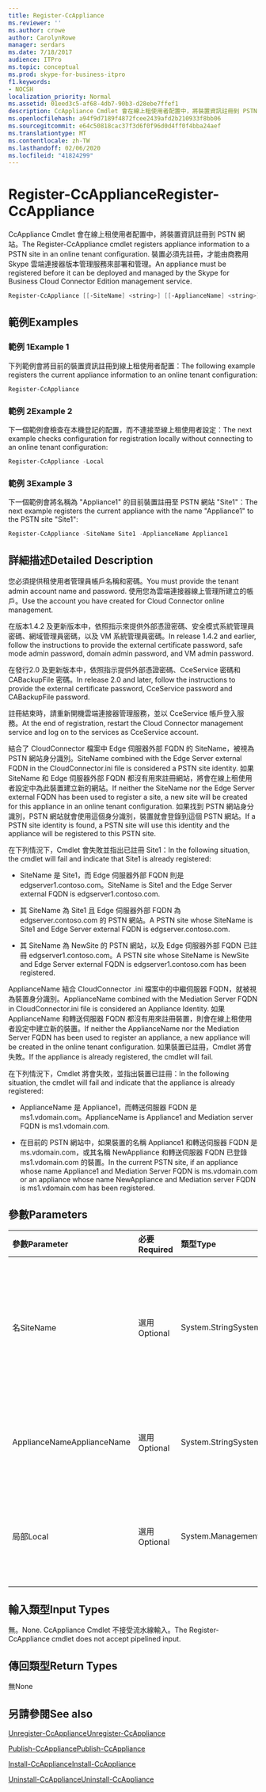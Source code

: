 ```yaml
---
title: Register-CcAppliance
ms.reviewer: ''
ms.author: crowe
author: CarolynRowe
manager: serdars
ms.date: 7/18/2017
audience: ITPro
ms.topic: conceptual
ms.prod: skype-for-business-itpro
f1.keywords:
- NOCSH
localization_priority: Normal
ms.assetid: 01eed3c5-af68-4db7-90b3-d28ebe7ffef1
description: CcAppliance Cmdlet 會在線上租使用者配置中，將裝置資訊註冊到 PSTN 網站。 裝置必須先註冊，才能由商務用 Skype 雲端連接器版本管理服務來部署和管理。
ms.openlocfilehash: a94f9d7189f4872fcee2439afd2b210933f8bb06
ms.sourcegitcommit: e64c50818cac37f3d6f0f96d0d4ff0f4bba24aef
ms.translationtype: MT
ms.contentlocale: zh-TW
ms.lasthandoff: 02/06/2020
ms.locfileid: "41824299"
---
```

# <a name="register-ccappliance"></a><span data-ttu-id="a08df-104">Register-CcAppliance</span><span class="sxs-lookup"><span data-stu-id="a08df-104">Register-CcAppliance</span></span>
 
<span data-ttu-id="a08df-105">CcAppliance Cmdlet 會在線上租使用者配置中，將裝置資訊註冊到 PSTN 網站。</span><span class="sxs-lookup"><span data-stu-id="a08df-105">The Register-CcAppliance cmdlet registers appliance information to a PSTN site in an online tenant configuration.</span></span> <span data-ttu-id="a08df-106">裝置必須先註冊，才能由商務用 Skype 雲端連接器版本管理服務來部署和管理。</span><span class="sxs-lookup"><span data-stu-id="a08df-106">An appliance must be registered before it can be deployed and managed by the Skype for Business Cloud Connector Edition management service.</span></span>
  
```powershell
Register-CcAppliance [[-SiteName] <string>] [[-ApplianceName] <string>] [-Local]
```

## <a name="examples"></a><span data-ttu-id="a08df-107">範例</span><span class="sxs-lookup"><span data-stu-id="a08df-107">Examples</span></span>
<span data-ttu-id="a08df-108"><a name="Examples"> </a></span><span class="sxs-lookup"><span data-stu-id="a08df-108"><a name="Examples"> </a></span></span>

### <a name="example-1"></a><span data-ttu-id="a08df-109">範例 1</span><span class="sxs-lookup"><span data-stu-id="a08df-109">Example 1</span></span>

<span data-ttu-id="a08df-110">下列範例會將目前的裝置資訊註冊到線上租使用者配置：</span><span class="sxs-lookup"><span data-stu-id="a08df-110">The following example registers the current appliance information to an online tenant configuration:</span></span>
  
```powershell
Register-CcAppliance
```

### <a name="example-2"></a><span data-ttu-id="a08df-111">範例 2</span><span class="sxs-lookup"><span data-stu-id="a08df-111">Example 2</span></span>

<span data-ttu-id="a08df-112">下一個範例會檢查在本機登記的配置，而不連接至線上租使用者設定：</span><span class="sxs-lookup"><span data-stu-id="a08df-112">The next example checks configuration for registration locally without connecting to an online tenant configuration:</span></span>
  
```powershell
Register-CcAppliance -Local
```

### <a name="example-3"></a><span data-ttu-id="a08df-113">範例 3</span><span class="sxs-lookup"><span data-stu-id="a08df-113">Example 3</span></span>

<span data-ttu-id="a08df-114">下一個範例會將名稱為 "Appliance1" 的目前裝置註冊至 PSTN 網站 "Site1"：</span><span class="sxs-lookup"><span data-stu-id="a08df-114">The next example registers the current appliance with the name "Appliance1" to the PSTN site "Site1":</span></span>
  
```powershell
Register-CcAppliance -SiteName Site1 -ApplianceName Appliance1
```

## <a name="detailed-description"></a><span data-ttu-id="a08df-115">詳細描述</span><span class="sxs-lookup"><span data-stu-id="a08df-115">Detailed Description</span></span>
<span data-ttu-id="a08df-116"><a name="DetailedDescription"> </a></span><span class="sxs-lookup"><span data-stu-id="a08df-116"><a name="DetailedDescription"> </a></span></span>

<span data-ttu-id="a08df-117">您必須提供租使用者管理員帳戶名稱和密碼。</span><span class="sxs-lookup"><span data-stu-id="a08df-117">You must provide the tenant admin account name and password.</span></span> <span data-ttu-id="a08df-118">使用您為雲端連接器線上管理所建立的帳戶。</span><span class="sxs-lookup"><span data-stu-id="a08df-118">Use the account you have created for Cloud Connector online management.</span></span> 
  
<span data-ttu-id="a08df-119">在版本1.4.2 及更新版本中，依照指示來提供外部憑證密碼、安全模式系統管理員密碼、網域管理員密碼，以及 VM 系統管理員密碼。</span><span class="sxs-lookup"><span data-stu-id="a08df-119">In release 1.4.2 and earlier, follow the instructions to provide the external certificate password, safe mode admin password, domain admin password, and VM admin password.</span></span> 
  
<span data-ttu-id="a08df-120">在發行2.0 及更新版本中，依照指示提供外部憑證密碼、CceService 密碼和 CABackupFile 密碼。</span><span class="sxs-lookup"><span data-stu-id="a08df-120">In release 2.0 and later, follow the instructions to provide the external certificate password, CceService password and CABackupFile password.</span></span>
  
<span data-ttu-id="a08df-121">註冊結束時，請重新開機雲端連接器管理服務，並以 CceService 帳戶登入服務。</span><span class="sxs-lookup"><span data-stu-id="a08df-121">At the end of registration, restart the Cloud Connector management service and log on to the services as CceService account.</span></span>
  
<span data-ttu-id="a08df-122">結合了 CloudConnector 檔案中 Edge 伺服器外部 FQDN 的 SiteName，被視為 PSTN 網站身分識別。</span><span class="sxs-lookup"><span data-stu-id="a08df-122">SiteName combined with the Edge Server external FQDN in the CloudConnector.ini file is considered a PSTN site identity.</span></span> <span data-ttu-id="a08df-123">如果 SiteName 和 Edge 伺服器外部 FQDN 都沒有用來註冊網站，將會在線上租使用者設定中為此裝置建立新的網站。</span><span class="sxs-lookup"><span data-stu-id="a08df-123">If neither the SiteName nor the Edge Server external FQDN has been used to register a site, a new site will be created for this appliance in an online tenant configuration.</span></span> <span data-ttu-id="a08df-124">如果找到 PSTN 網站身分識別，PSTN 網站就會使用這個身分識別，裝置就會登錄到這個 PSTN 網站。</span><span class="sxs-lookup"><span data-stu-id="a08df-124">If a PSTN site identity is found, a PSTN site will use this identity and the appliance will be registered to this PSTN site.</span></span> 
  
<span data-ttu-id="a08df-125">在下列情況下，Cmdlet 會失敗並指出已註冊 Site1：</span><span class="sxs-lookup"><span data-stu-id="a08df-125">In the following situation, the cmdlet will fail and indicate that Site1 is already registered:</span></span> 
  
- <span data-ttu-id="a08df-126">SiteName 是 Site1，而 Edge 伺服器外部 FQDN 則是 edgserver1.contoso.com。</span><span class="sxs-lookup"><span data-stu-id="a08df-126">SiteName is Site1 and the Edge Server external FQDN is edgserver1.contoso.com.</span></span> 
    
- <span data-ttu-id="a08df-127">其 SiteName 為 Site1 且 Edge 伺服器外部 FQDN 為 edgserver.contoso.com 的 PSTN 網站。</span><span class="sxs-lookup"><span data-stu-id="a08df-127">A PSTN site whose SiteName is Site1 and Edge Server external FQDN is edgserver.contoso.com.</span></span>
    
- <span data-ttu-id="a08df-128">其 SiteName 為 NewSite 的 PSTN 網站，以及 Edge 伺服器外部 FQDN 已註冊 edgserver1.contoso.com。</span><span class="sxs-lookup"><span data-stu-id="a08df-128">A PSTN site whose SiteName is NewSite and Edge Server external FQDN is edgserver1.contoso.com has been registered.</span></span> 
    
<span data-ttu-id="a08df-129">ApplianceName 結合 CloudConnector .ini 檔案中的中繼伺服器 FQDN，就被視為裝置身分識別。</span><span class="sxs-lookup"><span data-stu-id="a08df-129">ApplianceName combined with the Mediation Server FQDN in CloudConnector.ini file is considered an Appliance Identity.</span></span> <span data-ttu-id="a08df-130">如果 ApplianceName 和轉送伺服器 FQDN 都沒有用來註冊裝置，則會在線上租使用者設定中建立新的裝置。</span><span class="sxs-lookup"><span data-stu-id="a08df-130">If neither the ApplianceName nor the Mediation Server FQDN has been used to register an appliance, a new appliance will be created in the online tenant configuration.</span></span> <span data-ttu-id="a08df-131">如果裝置已註冊，Cmdlet 將會失敗。</span><span class="sxs-lookup"><span data-stu-id="a08df-131">If the appliance is already registered, the cmdlet will fail.</span></span>
  
<span data-ttu-id="a08df-132">在下列情況下，Cmdlet 將會失敗，並指出裝置已註冊：</span><span class="sxs-lookup"><span data-stu-id="a08df-132">In the following situation, the cmdlet will fail and indicate that the appliance is already registered:</span></span> 
  
- <span data-ttu-id="a08df-133">ApplianceName 是 Appliance1，而轉送伺服器 FQDN 是 ms1.vdomain.com。</span><span class="sxs-lookup"><span data-stu-id="a08df-133">ApplianceName is Appliance1 and Mediation server FQDN is ms1.vdomain.com.</span></span>
    
- <span data-ttu-id="a08df-134">在目前的 PSTN 網站中，如果裝置的名稱 Appliance1 和轉送伺服器 FQDN 是 ms.vdomain.com，或其名稱 NewAppliance 和轉送伺服器 FQDN 已登錄 ms1.vdomain.com 的裝置。</span><span class="sxs-lookup"><span data-stu-id="a08df-134">In the current PSTN site, if an appliance whose name Appliance1 and Mediation Server FQDN is ms.vdomain.com or an appliance whose name NewAppliance and Mediation server FQDN is ms1.vdomain.com has been registered.</span></span>
    
## <a name="parameters"></a><span data-ttu-id="a08df-135">參數</span><span class="sxs-lookup"><span data-stu-id="a08df-135">Parameters</span></span>
<span data-ttu-id="a08df-136"><a name="DetailedDescription"> </a></span><span class="sxs-lookup"><span data-stu-id="a08df-136"><a name="DetailedDescription"> </a></span></span>

|<span data-ttu-id="a08df-137">**參數**</span><span class="sxs-lookup"><span data-stu-id="a08df-137">**Parameter**</span></span>|<span data-ttu-id="a08df-138">**必要**</span><span class="sxs-lookup"><span data-stu-id="a08df-138">**Required**</span></span>|<span data-ttu-id="a08df-139">**類型**</span><span class="sxs-lookup"><span data-stu-id="a08df-139">**Type**</span></span>|<span data-ttu-id="a08df-140">**說明**</span><span class="sxs-lookup"><span data-stu-id="a08df-140">**Description**</span></span>|
|:-----|:-----|:-----|:-----|
|<span data-ttu-id="a08df-141">名</span><span class="sxs-lookup"><span data-stu-id="a08df-141">SiteName</span></span>  <br/> |<span data-ttu-id="a08df-142">選用</span><span class="sxs-lookup"><span data-stu-id="a08df-142">Optional</span></span>  <br/> |<span data-ttu-id="a08df-143">System.String</span><span class="sxs-lookup"><span data-stu-id="a08df-143">System.String</span></span>  <br/> |<span data-ttu-id="a08df-144">已登錄裝置的 PSTN 網站名稱。</span><span class="sxs-lookup"><span data-stu-id="a08df-144">PSTN site name to which the appliance is registered.</span></span> <span data-ttu-id="a08df-145">CloudConnector 檔案中的 [預設值] 是 [SiteName] 值。</span><span class="sxs-lookup"><span data-stu-id="a08df-145">Default value is SiteName value in the CloudConnector.ini file.</span></span>  <br/> |
|<span data-ttu-id="a08df-146">ApplianceName</span><span class="sxs-lookup"><span data-stu-id="a08df-146">ApplianceName</span></span>  <br/> |<span data-ttu-id="a08df-147">選用</span><span class="sxs-lookup"><span data-stu-id="a08df-147">Optional</span></span>  <br/> |<span data-ttu-id="a08df-148">System.String</span><span class="sxs-lookup"><span data-stu-id="a08df-148">System.String</span></span>  <br/> |<span data-ttu-id="a08df-149">目前裝置的名稱。</span><span class="sxs-lookup"><span data-stu-id="a08df-149">Name of the current appliance.</span></span> <span data-ttu-id="a08df-150">[預設值] 是主機伺服器的電腦名稱稱。</span><span class="sxs-lookup"><span data-stu-id="a08df-150">Default value is the computer name of the host server.</span></span>  <br/> |
|<span data-ttu-id="a08df-151">局部</span><span class="sxs-lookup"><span data-stu-id="a08df-151">Local</span></span>  <br/> |<span data-ttu-id="a08df-152">選用</span><span class="sxs-lookup"><span data-stu-id="a08df-152">Optional</span></span>  <br/> |<span data-ttu-id="a08df-153">System.Management.Automation.SwitchParameter</span><span class="sxs-lookup"><span data-stu-id="a08df-153">System.Management.Automation.SwitchParameter</span></span>  <br/> |<span data-ttu-id="a08df-154">在不連線至線上租使用者設定的情況下，檢查要在本機登記的設定。</span><span class="sxs-lookup"><span data-stu-id="a08df-154">Check configurations for registration locally without connecting to online tenant configuration.</span></span>  <br/> |
   
## <a name="input-types"></a><span data-ttu-id="a08df-155">輸入類型</span><span class="sxs-lookup"><span data-stu-id="a08df-155">Input Types</span></span>
<span data-ttu-id="a08df-156"><a name="InputTypes"> </a></span><span class="sxs-lookup"><span data-stu-id="a08df-156"><a name="InputTypes"> </a></span></span>

<span data-ttu-id="a08df-157">無。</span><span class="sxs-lookup"><span data-stu-id="a08df-157">None.</span></span> <span data-ttu-id="a08df-158">CcAppliance Cmdlet 不接受流水線輸入。</span><span class="sxs-lookup"><span data-stu-id="a08df-158">The Register-CcAppliance cmdlet does not accept pipelined input.</span></span>
  
## <a name="return-types"></a><span data-ttu-id="a08df-159">傳回類型</span><span class="sxs-lookup"><span data-stu-id="a08df-159">Return Types</span></span>
<span data-ttu-id="a08df-160"><a name="ReturnTypes"> </a></span><span class="sxs-lookup"><span data-stu-id="a08df-160"><a name="ReturnTypes"> </a></span></span>

<span data-ttu-id="a08df-161">無</span><span class="sxs-lookup"><span data-stu-id="a08df-161">None</span></span>
  
## <a name="see-also"></a><span data-ttu-id="a08df-162">另請參閱</span><span class="sxs-lookup"><span data-stu-id="a08df-162">See also</span></span>
<span data-ttu-id="a08df-163"><a name="ReturnTypes"> </a></span><span class="sxs-lookup"><span data-stu-id="a08df-163"><a name="ReturnTypes"> </a></span></span>

[<span data-ttu-id="a08df-164">Unregister-CcAppliance</span><span class="sxs-lookup"><span data-stu-id="a08df-164">Unregister-CcAppliance</span></span>](unregister-ccappliance.md)
  
[<span data-ttu-id="a08df-165">Publish-CcAppliance</span><span class="sxs-lookup"><span data-stu-id="a08df-165">Publish-CcAppliance</span></span>](publish-ccappliance.md)
  
[<span data-ttu-id="a08df-166">Install-CcAppliance</span><span class="sxs-lookup"><span data-stu-id="a08df-166">Install-CcAppliance</span></span>](install-ccappliance.md)
  
[<span data-ttu-id="a08df-167">Uninstall-CcAppliance</span><span class="sxs-lookup"><span data-stu-id="a08df-167">Uninstall-CcAppliance</span></span>](uninstall-ccappliance.md)
  

